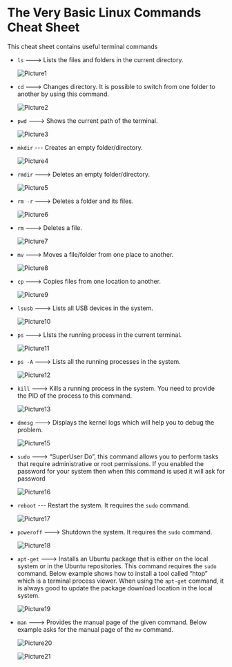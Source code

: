 # The Very Basic Linux Commands Cheat Sheet

This cheat sheet contains useful terminal commands

* `ls` ---> Lists the files and folders in the current directory.
  
     ![Picture1](https://user-images.githubusercontent.com/67023632/152628449-48cc356e-d293-47a2-8786-56ff6cdd43b7.png)
     
* `cd` ---> Changes directory. It is possible to switch from one folder to another by using this command.

     ![Picture2](https://user-images.githubusercontent.com/67023632/152628547-2e74da6f-a88b-4efc-8875-ea7c6301abb6.png)
     
* `pwd` ---> Shows the current path of the terminal.
    
     ![Picture3](https://user-images.githubusercontent.com/67023632/152628559-63429d79-ce34-4a0f-b4e6-1580d63087d9.png)
     
* `mkdir` --- Creates an empty folder/directory.

     ![Picture4](https://user-images.githubusercontent.com/67023632/152628590-e34bf66c-5e22-42ba-a2ba-28dec2e48523.png)

* `rmdir` ---> Deletes an empty folder/directory.

     ![Picture5](https://user-images.githubusercontent.com/67023632/152628610-1b93e20c-2532-4502-9d22-cabe19c79f97.png)
     
* `rm -r` ---> Deletes a folder and its files.

     ![Picture6](https://user-images.githubusercontent.com/67023632/152628634-abb07f37-5b3b-475b-9325-f4e763290e91.png)
     
* `rm` ---> Deletes a file.

     ![Picture7](https://user-images.githubusercontent.com/67023632/152628668-fe732267-cbdd-4664-a5e3-6a6aeb09773b.png)   
     
* `mv` ---> Moves a file/folder from one place to another.

     ![Picture8](https://user-images.githubusercontent.com/67023632/152628694-26023817-cd78-4177-885b-05cbf507ff82.png)    
     
* `cp` ---> Copies files from one location to another.

     ![Picture9](https://user-images.githubusercontent.com/67023632/152628712-17889ea8-20b6-4c55-b725-27c5bed55e0a.png)
     
* `lsusb` ---> Lists all USB devices in the system.

     ![Picture10](https://user-images.githubusercontent.com/67023632/152628737-e797b531-77ea-4565-a3c6-30b9dee04de4.png)
     
* `ps` ---> LIsts the running process in the current terminal.

     ![Picture11](https://user-images.githubusercontent.com/67023632/152628753-38d75ec0-8ccb-4c1a-980b-8890a61c52ae.png)
     
* `ps -A` ---> Lists all the running processes in the system.

     ![Picture12](https://user-images.githubusercontent.com/67023632/152628772-56883b3b-05a4-459e-93f0-3386deb38af7.png)  
     
* `kill` ---> Kills a running process in the system. You need to provide the PID of the process to this command.

     ![Picture13](https://user-images.githubusercontent.com/67023632/152628808-48c8feb0-bbdb-4be4-8a4c-8ef0d7c717a0.png)
     
* `dmesg` ---> Displays the kernel logs which will help you to debug the problem.

     ![Picture15](https://user-images.githubusercontent.com/67023632/152628819-0485723f-3a1e-4c0f-9eee-d5753a4a4ac7.png)
     
* `sudo` ---> “SuperUser Do”, this command allows you to perform tasks that require administrative or root permissions. If you enabled the password for your                    system then when this command is used it will ask for password

     ![Picture16](https://user-images.githubusercontent.com/67023632/152628842-aaa0fbeb-b812-47f9-a4cd-59b7d04c4c51.png)
     
* `reboot` --- Restart the system. It requires the `sudo` command.

     ![Picture17](https://user-images.githubusercontent.com/67023632/152628862-38487f73-a108-464f-ad81-d8a73413818a.png)
     
* `poweroff` ---> Shutdown the system. It requires the `sudo` command.

     ![Picture18](https://user-images.githubusercontent.com/67023632/152628875-22444c7f-35dc-4ca4-bc86-05ef6ea25a14.png)
     
* `apt-get` ---> Installs an Ubuntu package that is either on the local system or in the Ubuntu repositories. This command requires the `sudo` command. Below                      example shows how to install a tool called “htop” which is a terminal process viewer. When using the `apt-get` command, it is always good to                      update the package download location in the local system.

     ![Picture19](https://user-images.githubusercontent.com/67023632/152628906-dac55fe5-dd24-4c5d-828f-8ded8e36ce7c.png)
     
* `man` ---> Provides the manual page of the given command. Below example asks for the manual page of the `mv` command.

     ![Picture20](https://user-images.githubusercontent.com/67023632/152628936-be7d5898-3115-4490-880c-6a82efcaa28c.png)
     
     ![Picture21](https://user-images.githubusercontent.com/67023632/152628957-39be36d8-f355-46e2-bb33-f7a6f59075da.png)




















